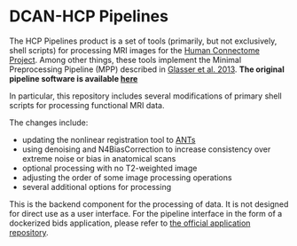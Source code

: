 # DCAN-HCP Pipelines 

The HCP Pipelines product is a set of tools (primarily, but not exclusively,
shell scripts) for processing MRI images for the [Human Connectome Project][HCP]. 
Among other things, these tools implement the Minimal Preprocessing Pipeline 
(MPP) described in [Glasser et al. 2013][GlasserEtAl].  **The original pipeline
software is available [here](https://github.com/Washington-University/HCPpipelines)**

In particular, this repository includes several modifications of primary shell 
scripts for processing functional MRI data.

The changes include:
- updating the nonlinear registration tool to [ANTs](https://github.com/ANTsX/ANTs)
- using denoising and N4BiasCorrection to increase consistency over extreme noise or bias in anatomical scans
- optional processing with no T2-weighted image
- adjusting the order of some image processing operations
- several additional options for processing

This is the backend component for the processing of data. It is not designed for direct use as a user interface. For the pipeline interface in the form of a dockerized bids application, please refer to [the official application repository](https://github.com/DCAN-Labs/dcan-fmri-pipelines).


<!-- References -->

[HCP]: http://www.humanconnectome.org
[GlasserEtAl]: http://www.ncbi.nlm.nih.gov/pubmed/23668970
